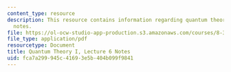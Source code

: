 ```yaml
---
content_type: resource
description: This resource contains information regarding quantum theory I, lecture
  notes.
file: https://ol-ocw-studio-app-production.s3.amazonaws.com/courses/8-321-quantum-theory-i-fall-2017/fca7a299945c41693e5b404b099f9841_MIT8_321F17_lec6.pdf
file_type: application/pdf
resourcetype: Document
title: Quantum Theory I, Lecture 6 Notes
uid: fca7a299-945c-4169-3e5b-404b099f9841
---
```

